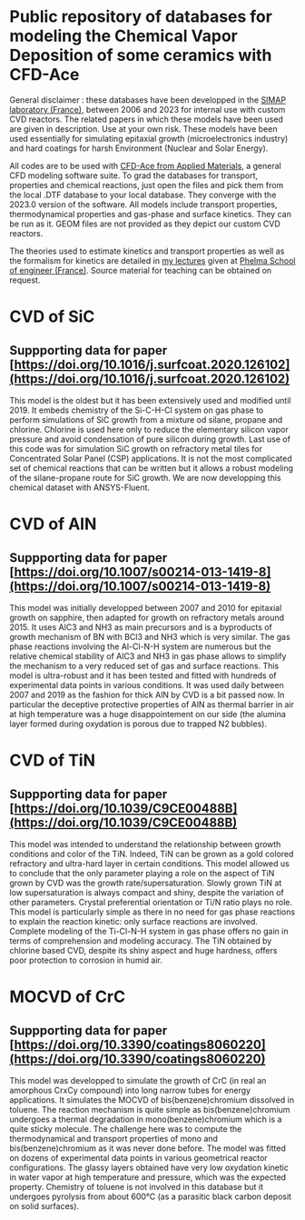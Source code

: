 # Public repository of databases for modeling the Chemical Vapor Deposition of some ceramics with CFD-Ace

General disclaimer : these databases have been developped in the [SIMAP laboratory (France)](https://simap.grenoble-inp.fr/), between 2006 and 2023 for internal use with custom CVD reactors. The related papers in which these models have been used are given in description. Use at your own risk. These models have been used essentially for simulating epitaxial growth (microelectronics industry) and hard coatings for harsh Environment (Nuclear and Solar Energy).

All codes are to be used with [CFD-Ace from Applied Materials](https://www.appliedmaterials.com/us/en/semiconductor/solutions-and-software/software-solutions/ace-plus-suite.html), a general CFD modeling software suite. To grad the databases for transport, properties and chemical reactions, just open the files and pick them from the local .DTF database to your local database. They converge with the 2023.0 version of the software. All models include transport properties, thermodynamical properties and gas-phase and surface kinetics. They can be run as it. GEOM files are not provided as they depict our custom CVD reactors.

The theories used to estimate kinetics and transport properties as well as the formalism for kinetics are detailed in [my lectures](https://github.com/Raphael-Boichot/A-database-for-CVD-modeling-of-carbides-and-nitrides/blob/main/Documentation/Chemical%20Vapor%20Deposition%20-%20Lectures.pdf) given at [Phelma School of engineer (France)](https://phelma.grenoble-inp.fr/). Source material for teaching can be obtained on request.

# CVD of SiC
## Suppporting data for paper [https://doi.org/10.1016/j.surfcoat.2020.126102](https://doi.org/10.1016/j.surfcoat.2020.126102)
This model is the oldest but it has been extensively used and modified until 2019. It embeds chemistry of the Si-C-H-Cl system on gas phase to perform simulations of SiC growth from a mixture od silane, propane and chlorine. Chlorine is used here only to reduce the elementary silicon vapor pressure and avoid condensation of pure silicon during growth. Last use of this code was for simulation SiC growth on refractory metal tiles for Concentrated Solar Panel (CSP) applications. It is not the most complicated set of chemical reactions that can be written but it allows a robust modeling of the silane-propane route for SiC growth. We are now developping this chemical dataset with ANSYS-Fluent.

# CVD of AlN
## Suppporting data for paper [https://doi.org/10.1007/s00214-013-1419-8](https://doi.org/10.1007/s00214-013-1419-8)
This model was initially developped between 2007 and 2010 for epitaxial growth on sapphire, then adapted for growth on refractory metals around 2015. It uses AlC3 and NH3 as main precursors and is a byproducts of growth mechanism of BN with BCl3 and NH3 which is very similar. The gas phase reactions involving the Al-Cl-N-H system are numerous but the relative chemical stability of AlC3 and NH3 in gas phase allows to simplify the mechanism to a very reduced set of gas and surface reactions. This model is ultra-robust and it has been tested and fitted with hundreds of experimental data points in various conditions. It was used daily between 2007 and 2019 as the fashion for thick AlN by CVD is a bit passed now. In particular the deceptive protective properties of AlN as thermal barrier in air at high temperature was a huge disappointement on our side (the alumina layer formed during oxydation is porous due to trapped N2 bubbles).

# CVD of TiN
## Suppporting data for paper [https://doi.org/10.1039/C9CE00488B](https://doi.org/10.1039/C9CE00488B)
This model was intended to understand the relationship between growth conditions and color of the TiN. Indeed, TiN can be grown as a gold colored refractory and ultra-hard layer in certain conditions. This model allowed us to conclude that the only parameter playing a role on the aspect of TiN grown by CVD was the growth rate/supersaturation. Slowly grown TiN at low supersaturation is always compact and shiny, despite the variation of other parameters. Crystal preferential orientation or Ti/N ratio plays no role. This model is particularly simple as there in no need for gas phase reactions to explain the reaction kinetic: only surface reactions are involved. Complete modeling of the Ti-Cl-N-H system in gas phase offers no gain in terms of comprehension and modeling accuracy. The TiN obtained by chlorine based CVD, despite its shiny aspect and huge hardness, offers poor protection to corrosion in humid air.

# MOCVD of CrC
## Suppporting data for paper [https://doi.org/10.3390/coatings8060220](https://doi.org/10.3390/coatings8060220)
This model was developped to simulate the growth of CrC (in real an amorphous CrxCy compound) into long narrow tubes for energy applications. It simulates the MOCVD of bis(benzene)chromium dissolved in toluene. The reaction mechanism is quite simple as bis(benzene)chromium undergoes a thermal degradation in mono(benzene)chromium which is a quite sticky molecule. The challenge here was to compute the thermodynamical and transport properties of mono and bis(benzene)chromium as it was never done before. The model was fitted on dozens of experimental data points in various geometrical reactor configurations. The glassy layers obtained have very low oxydation kinetic in water vapor at high temperature and pressure, which was the expected property. Chemistry of toluene is not involved in this database but it undergoes pyrolysis from about 600°C (as a parasitic black carbon deposit on solid surfaces).
